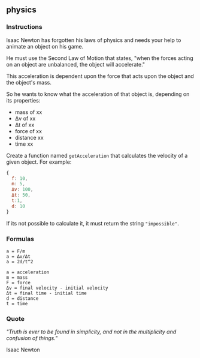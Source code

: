 ## physics

### Instructions

Isaac Newton has forgotten his laws of physics and needs your help to animate an object on his game.

He must use the Second Law of Motion that states, "when the forces acting on an object are unbalanced, the object will accelerate."

This acceleration is dependent upon the force that acts upon the object and the object's mass.

So he wants to know what the acceleration of that object is, depending on its properties:

- mass of xx
- Δv of xx
- Δt of xx
- force of xx
- distance xx
- time xx

Create a function named `getAcceleration` that calculates the velocity of a given object. For example:
```js
{
  f: 10,
  m: 5,
  Δv: 100,
  Δt: 50,
  t:1,
  d: 10
}
```
If its not possible to calculate it, it must return the string `"impossible"`.

### Formulas

```
a = F/m
a = Δv/Δt
a = 2d/t^2

a = acceleration
m = mass
F = force
Δv = final velocity - initial velocity
Δt = final time - initial time
d = distance
t = time
```

### Quote

_"Truth is ever to be found in simplicity, and not in the multiplicity and confusion of things."_

Isaac Newton
